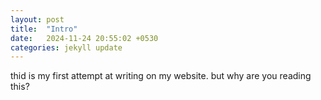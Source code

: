 ```yaml
---
layout: post
title:  "Intro"
date:   2024-11-24 20:55:02 +0530
categories: jekyll update
---
```


thid is my first attempt at writing on my website. but why are you reading this?

